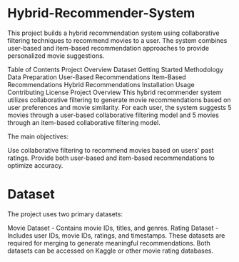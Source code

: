 ﻿# Hybrid-Recommender-System
This project builds a hybrid recommendation system using collaborative filtering techniques to recommend movies to a user. The system combines user-based and item-based recommendation approaches to provide personalized movie suggestions.

Table of Contents
Project Overview
Dataset
Getting Started
Methodology
Data Preparation
User-Based Recommendations
Item-Based Recommendations
Hybrid Recommendations
Installation
Usage
Contributing
License
Project Overview
This hybrid recommender system utilizes collaborative filtering to generate movie recommendations based on user preferences and movie similarity. For each user, the system suggests 5 movies through a user-based collaborative filtering model and 5 movies through an item-based collaborative filtering model.

The main objectives:

Use collaborative filtering to recommend movies based on users' past ratings.
Provide both user-based and item-based recommendations to optimize accuracy.

# Dataset
The project uses two primary datasets:

Movie Dataset - Contains movie IDs, titles, and genres.
Rating Dataset - Includes user IDs, movie IDs, ratings, and timestamps.
These datasets are required for merging to generate meaningful recommendations. Both datasets can be accessed on Kaggle or other movie rating databases.
